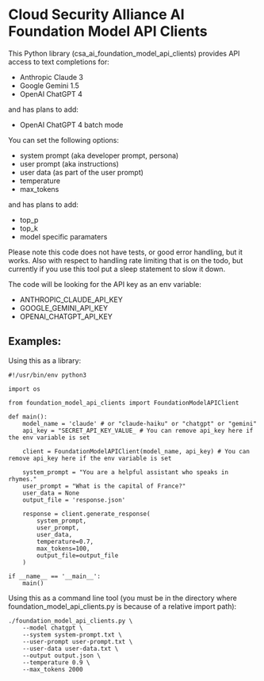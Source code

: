 # Cloud Security Alliance AI Foundation Model API Clients

This Python library (csa_ai_foundation_model_api_clients) provides API access to text completions for:

* Anthropic Claude 3
* Google Gemini 1.5
* OpenAI ChatGPT 4

and has plans to add:

* OpenAI ChatGPT 4 batch mode

You can set the following options:

* system prompt (aka developer prompt, persona)
* user prompt (aka instructions)
* user data (as part of the user prompt)
* temperature
* max_tokens

and has plans to add:

* top_p
* top_k
* model specific paramaters

Please note this code does not have tests, or good error handling, but it works. Also with respect to handling rate
limiting that is on the todo, but currently if you use this tool put a sleep statement to slow it down.

The code will be looking for the API key as an env variable:

* ANTHROPIC_CLAUDE_API_KEY
* GOOGLE_GEMINI_API_KEY
* OPENAI_CHATGPT_API_KEY

## Examples:

Using this as a library:

```
#!/usr/bin/env python3

import os

from foundation_model_api_clients import FoundationModelAPIClient

def main():
    model_name = 'claude' # or "claude-haiku" or "chatgpt" or "gemini"
    api_key = "SECRET_API_KEY_VALUE_ # You can remove api_key here if the env variable is set 

    client = FoundationModelAPIClient(model_name, api_key) # You can remove api_key here if the env variable is set 

    system_prompt = "You are a helpful assistant who speaks in rhymes."
    user_prompt = "What is the capital of France?"
    user_data = None
    output_file = 'response.json'

    response = client.generate_response(
        system_prompt,
        user_prompt,
        user_data,
        temperature=0.7,
        max_tokens=100,
        output_file=output_file
    )

if __name__ == '__main__':
    main()
```

Using this as a command line tool (you must be in the directory where foundation_model_api_clients.py is because of a relative import path):

```
./foundation_model_api_clients.py \
    --model chatgpt \
    --system system-prompt.txt \
    --user-prompt user-prompt.txt \
    --user-data user-data.txt \
    --output output.json \
    --temperature 0.9 \
    --max_tokens 2000
```

